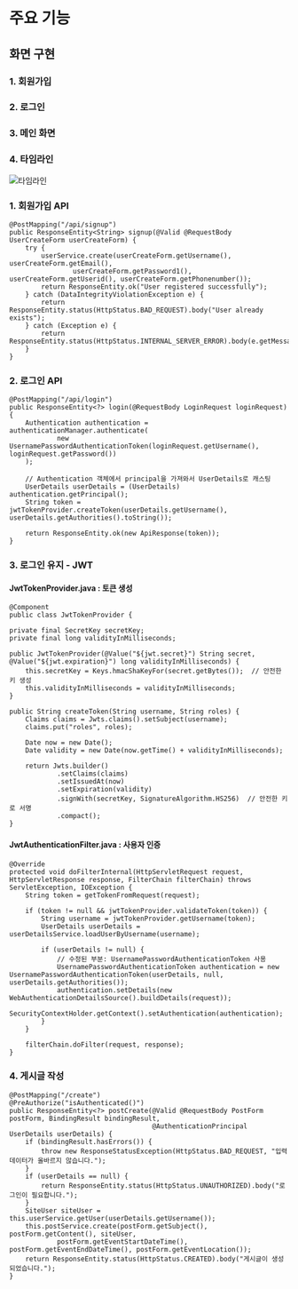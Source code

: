 # 주요 기능

## 화면 구현

### 1. 회원가입

### 2. 로그인

### 3. 메인 화면

### 4. 타임라인
![타임라인](https://github.com/user-attachments/assets/76d784d7-e5b7-4516-99da-d839505126ce)

### 1. 회원가입 API
    @PostMapping("/api/signup")
	public ResponseEntity<String> signup(@Valid @RequestBody UserCreateForm userCreateForm) {
		try {
			userService.create(userCreateForm.getUsername(), userCreateForm.getEmail(),
					userCreateForm.getPassword1(), userCreateForm.getUserid(), userCreateForm.getPhonenumber());
			return ResponseEntity.ok("User registered successfully");
		} catch (DataIntegrityViolationException e) {
			return ResponseEntity.status(HttpStatus.BAD_REQUEST).body("User already exists");
		} catch (Exception e) {
			return ResponseEntity.status(HttpStatus.INTERNAL_SERVER_ERROR).body(e.getMessage());
		}
	}

### 2. 로그인 API
    @PostMapping("/api/login")
	public ResponseEntity<?> login(@RequestBody LoginRequest loginRequest) {
		Authentication authentication = authenticationManager.authenticate(
				new UsernamePasswordAuthenticationToken(loginRequest.getUsername(), loginRequest.getPassword())
		);

		// Authentication 객체에서 principal을 가져와서 UserDetails로 캐스팅
		UserDetails userDetails = (UserDetails) authentication.getPrincipal();
		String token = jwtTokenProvider.createToken(userDetails.getUsername(), userDetails.getAuthorities().toString());

		return ResponseEntity.ok(new ApiResponse(token));
	}

### 3. 로그인 유지 - JWT  
#### JwtTokenProvider.java : 토큰 생성
    @Component
    public class JwtTokenProvider {

    private final SecretKey secretKey;
    private final long validityInMilliseconds;

    public JwtTokenProvider(@Value("${jwt.secret}") String secret, @Value("${jwt.expiration}") long validityInMilliseconds) {
        this.secretKey = Keys.hmacShaKeyFor(secret.getBytes());  // 안전한 키 생성
        this.validityInMilliseconds = validityInMilliseconds;
    }

    public String createToken(String username, String roles) {
        Claims claims = Jwts.claims().setSubject(username);
        claims.put("roles", roles);

        Date now = new Date();
        Date validity = new Date(now.getTime() + validityInMilliseconds);

        return Jwts.builder()
                .setClaims(claims)
                .setIssuedAt(now)
                .setExpiration(validity)
                .signWith(secretKey, SignatureAlgorithm.HS256)  // 안전한 키로 서명
                .compact();
    }

#### JwtAuthenticationFilter.java : 사용자 인증
    @Override
    protected void doFilterInternal(HttpServletRequest request, HttpServletResponse response, FilterChain filterChain) throws ServletException, IOException {
        String token = getTokenFromRequest(request);

        if (token != null && jwtTokenProvider.validateToken(token)) {
            String username = jwtTokenProvider.getUsername(token);
            UserDetails userDetails = userDetailsService.loadUserByUsername(username);

            if (userDetails != null) {
                // 수정된 부분: UsernamePasswordAuthenticationToken 사용
                UsernamePasswordAuthenticationToken authentication = new UsernamePasswordAuthenticationToken(userDetails, null, userDetails.getAuthorities());
                authentication.setDetails(new WebAuthenticationDetailsSource().buildDetails(request));
                SecurityContextHolder.getContext().setAuthentication(authentication);
            }
        }

        filterChain.doFilter(request, response);
    }

### 4. 게시글 작성
    @PostMapping("/create")
	@PreAuthorize("isAuthenticated()")
	public ResponseEntity<?> postCreate(@Valid @RequestBody PostForm postForm, BindingResult bindingResult,
										@AuthenticationPrincipal UserDetails userDetails) {
		if (bindingResult.hasErrors()) {
			throw new ResponseStatusException(HttpStatus.BAD_REQUEST, "입력 데이터가 올바르지 않습니다.");
		}
		if (userDetails == null) {
			return ResponseEntity.status(HttpStatus.UNAUTHORIZED).body("로그인이 필요합니다.");
		}
		SiteUser siteUser = this.userService.getUser(userDetails.getUsername());
		this.postService.create(postForm.getSubject(), postForm.getContent(), siteUser,
				postForm.getEventStartDateTime(), postForm.getEventEndDateTime(), postForm.getEventLocation());
		return ResponseEntity.status(HttpStatus.CREATED).body("게시글이 생성되었습니다.");
	}
